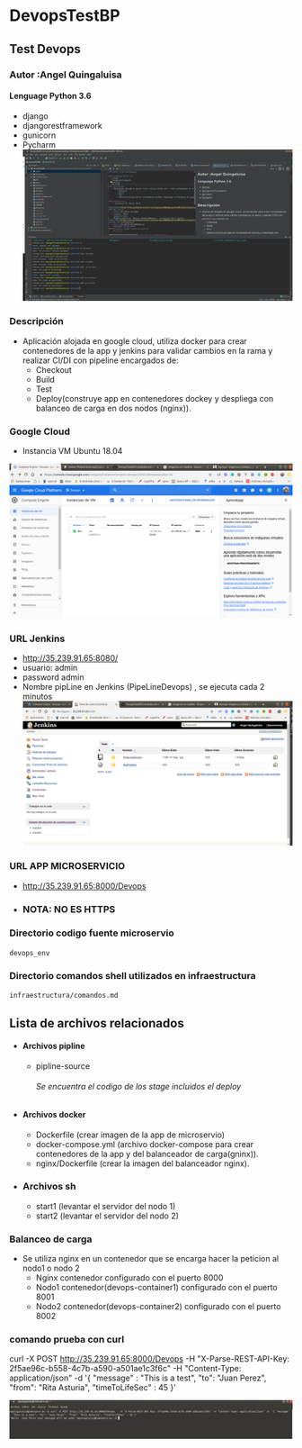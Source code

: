 # DevopsTestBP

## Test Devops
### Autor :Angel Quingaluisa

#### Lenguage Python 3.6
 - django
 - djangorestframework
 - gunicorn
 - Pycharm
![alt text](https://raw.githubusercontent.com/angelquin1986/DevopsTestBP/master/assert/py.png)
### Descripción
   - Aplicación alojada en google cloud, utiliza docker para  crear contenedores de la app y jenkins  para validar cambios en la rama y realizar CI/DI con pipeline   encargados de:
        - Checkout
        - Build
        - Test
        - Deploy(construye app en contenedores dockey y despliega con balanceo de carga en dos nodos (nginx)).    

### Google Cloud
   -  Instancia VM  Ubuntu 18.04
   
![alt text](https://raw.githubusercontent.com/angelquin1986/DevopsTestBP/master/assert/googleCloud.png)
### URL Jenkins
   - http://35.239.91.65:8080/
   - usuario: admin
   - password admin
   - Nombre pipLine en  Jenkins (PipeLineDevops) , se ejecuta cada 2 minutos
![alt text](https://raw.githubusercontent.com/angelquin1986/DevopsTestBP/master/assert/jenkins.png)   
### URL APP MICROSERVICIO
   - http://35.239.91.65:8000/Devops
   - ### NOTA: NO ES HTTPS
### Directorio codigo fuente microservio
    devops_env

### Directorio comandos shell utilizados en infraestructura 
    infraestructura/comandos.md

## Lista de   archivos relacionados
   - #### Archivos pipline
        - pipline-source
           ###### Se encuentra el codigo de los stage   incluidos el deploy 
   - #### Archivos docker
        - Dockerfile (crear imagen de la app de microservio)
        - docker-compose.yml (archivo docker-compose para crear contenedores de la app y del balanceador de carga(gninx)).    
        - nginx/Dockerfile (crear la imagen del balanceador nginx).
   - ### Archivos sh
        - start1 (levantar el servidor del  nodo 1)
        - start2 (levantar el servidor del  nodo 2)
### Balanceo de carga
   - Se utiliza nginx en un contenedor que se encarga   hacer la peticion al nodo1 o nodo 2
        - Nginx contenedor configurado con el puerto 8000
        - Nodo1 contenedor(devops-container1) configurado con el puerto 8001
        - Nodo2 contenedor(devops-container2) configurado con el puerto 8002
 
             
     
### comando prueba con curl

curl -X POST http://35.239.91.65:8000/Devops   -H "X-Parse-REST-API-Key: 2f5ae96c-b558-4c7b-a590-a501ae1c3f6c" -H "Content-Type: application/json" -d  '{ "message" : "This is a test", "to": "Juan Perez", "from": "Rita Asturia", "timeToLifeSec" : 45 }'

![alt text](https://raw.githubusercontent.com/angelquin1986/DevopsTestBP/master/assert/TestMicroServicio.png)